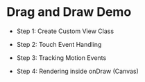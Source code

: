 # Drag and Draw Demo

* Step 1: Create Custom View Class

* Step 2: Touch Event Handling

* Step 3: Tracking Motion Events

* Step 4: Rendering inside onDraw (Canvas)